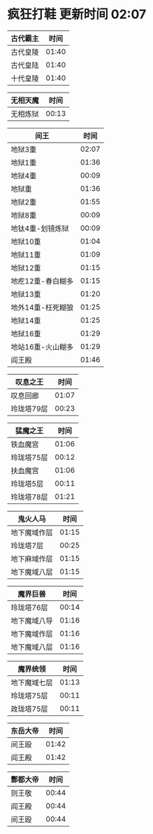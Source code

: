 # 疯狂打鞋 更新时间 02:07

| 古代霸主   | 时间    |
|--------|-------|
| 古代皇陵 | 01:40 |
| 古代皇陆 | 01:40 |
| 十代皇陵 | 01:40 |

| 无相天魔   | 时间    |
|--------|-------|
| 无相炼狱 | 00:13 |

| 间王   | 时间    |
|--------|-------|
| 地狱3重 | 02:07 |
| 地狱1重 | 01:36 |
| 地狱4重 | 00:09 |
| 地狱重 | 01:36 |
| 地狱2重 | 01:55 |
| 地狱8重 | 00:09 |
| 地钛4重-划镜炼狱 | 00:09 |
| 地狱10重 | 01:04 |
| 地狱11重 | 01:09 |
| 地狱12重 | 01:15 |
| 地疙12重-春白糊多 | 01:15 |
| 地狱13重 | 01:20 |
| 地外14重-枉死糊狼 | 01:25 |
| 地狱14重 | 01:25 |
| 地狱16重 | 01:29 |
| 地站16重-火山糊多 | 01:29 |
| 阎王殿 | 01:46 |

| 叹息之王   | 时间    |
|--------|-------|
| 叹息回廊 | 01:07 |
| 玲珑塔79层 | 00:23 |

| 猛魔之王   | 时间    |
|--------|-------|
| 铁血魔宫 | 01:06 |
| 玲珑塔75层 | 00:12 |
| 扶血魔宫 | 01:06 |
| 玲珑塔5层 | 00:11 |
| 玲珑塔78层 | 01:21 |

| 鬼火人马   | 时间    |
|--------|-------|
| 地下魔域作层 | 01:15 |
| 玲珑塔7层 | 00:25 |
| 地下麻域作层 | 01:15 |
| 地下魔域八层 | 01:15 |

| 魔界巨兽   | 时间    |
|--------|-------|
| 玲珑塔76层 | 00:14 |
| 地下魔域八导 | 01:16 |
| 地下魔域作层 | 01:16 |
| 地下魔域八层 | 01:16 |

| 魔界统领   | 时间    |
|--------|-------|
| 地下魔域七层 | 01:13 |
| 玲珑塔75层 | 00:11 |
| 政珑塔75层 | 00:11 |

| 东岳大帝   | 时间    |
|--------|-------|
| 间王殴 | 01:42 |
| 阎王殿 | 01:42 |

| 酆都大帝   | 时间    |
|--------|-------|
| 则王敬 | 00:44 |
| 阎王殿 | 00:44 |
| 间王殴 | 00:44 |